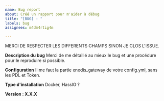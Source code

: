 ```yaml
---
name: Bug report
about: Créé un rapport pour m'aider à débug
title: "[BUG] - "
labels: bug
assignees: m4dm4rtig4n

---
```


MERCI DE RESPECTER LES DIFFERENTS CHAMPS SINON JE CLOS L'ISSUE.

**Description du bug**
Merci de me détaillé au mieux le bug et une procédure pour le reproduire si possible.

**Configuration**
Il me faut la partie enedis_gateway de votre config.yml, sans les PDL et Token.

**Type d'installation**
Docker, HassIO ?

**Version : X.X.X**
